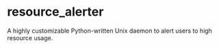 # resource_alerter
A highly customizable Python-written Unix daemon to alert users to high resource usage.
